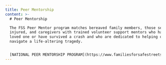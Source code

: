 ```yaml
---
title: Peer Mentorship
content: >-
  # Peer Mentorship

  The FSS Peer Mentor program matches bereaved family members, those seriously
  injured, and caregivers with trained volunteer support mentors who have lost a
  loved one or have survived a crash and who are dedicated to helping others
  navigate a life-altering tragedy. 


  [NATIONAL PEER MENTORSHIP PROGRAM](https://www.familiesforsafestreets.org/mentorship)
---
```


